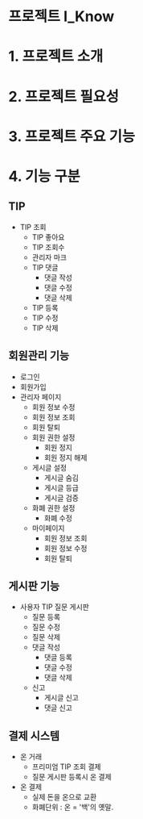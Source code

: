 # 프로젝트 I_Know

# 1. 프로젝트 소개

# 2. 프로젝트 필요성

# 3. 프로젝트 주요 기능

# 4. 기능 구분
## TIP
* TIP 조회
  * TIP 좋아요
  * TIP 조회수
  * 관리자 마크
  * TIP 댓글
    * 댓글 작성
    * 댓글 수정
    * 댓글 삭제
  * TIP 등록
  * TIP 수정
  * TIP 삭제

## 회원관리 기능
* 로그인
* 회원가입
* 관리자 페이지
  * 회원 정보 수정
  * 회원 정보 조회
  * 회원 탈퇴
  * 회원 권한 설정
    * 회원 정지
    * 회원 정지 해제
  * 게시글 설정
    * 게시글 숨김
    * 게시글 등급
    * 게시글 검증
  * 화폐 권한 설정
    * 화폐 수정
  * 마이페이지
    * 회원 정보 조회
    * 회원 정보 수정
    * 회원 탈퇴

## 게시판 기능
* 사용자 TIP 질문 게시판
  * 질문 등록
  * 질문 수정
  * 질문 삭제
  * 댓글 작성
    * 댓글 등록
    * 댓글 수정
    * 댓글 삭제
  * 신고
    * 게시글 신고
    * 댓글 신고

## 결제 시스템
* 온 거래
  * 프리미엄 TIP 조회 결제
  * 질문 게시판 등록시 온 결제
* 온 결제
  * 실제 돈을 온으로 교환
  * 화폐단위 : 온 = '백'의 옛말.